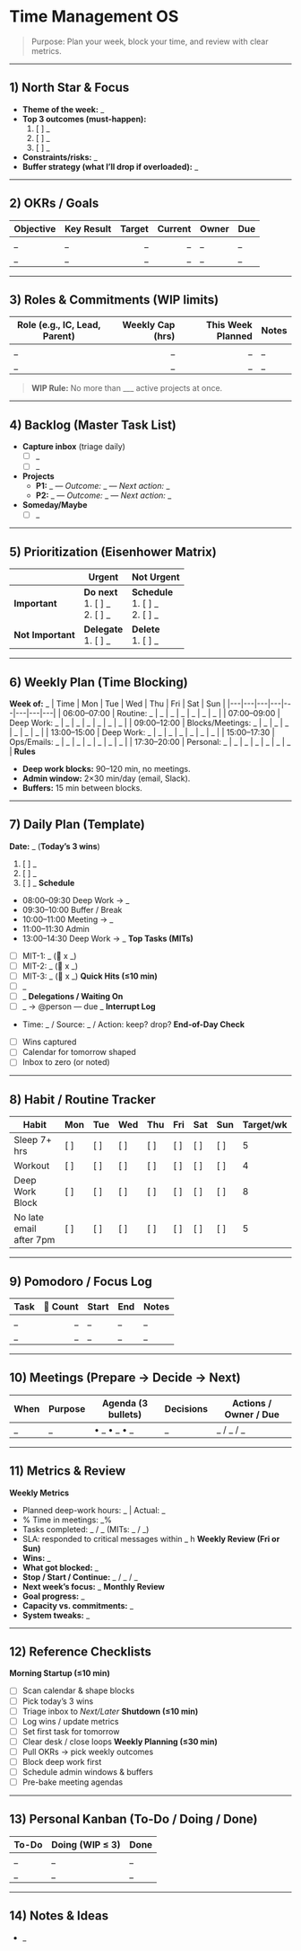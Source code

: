 
# Time Management OS
> Purpose: Plan your week, block your time, and review with clear metrics.
---
## 1) North Star & Focus
- **Theme of the week:** _
- **Top 3 outcomes (must-happen):**
  1. [ ] _
  2. [ ] _
  3. [ ] _
- **Constraints/risks:** _
- **Buffer strategy (what I’ll drop if overloaded):** _
---
## 2) OKRs / Goals
| Objective | Key Result | Target | Current | Owner | Due |
|---|---|---:|---:|---|---|
| _ | _ | _ | _ | _ | _ |
| _ | _ | _ | _ | _ | _ |
---
## 3) Roles & Commitments (WIP limits)
| Role (e.g., IC, Lead, Parent) | Weekly Cap (hrs) | This Week Planned | Notes |
|---|---:|---:|---|
| _ | _ | _ | _ |
| _ | _ | _ | _ |
> **WIP Rule:** No more than ___ active projects at once.
---
## 4) Backlog (Master Task List)
- **Capture inbox** (triage daily)
  - [ ] _
  - [ ] _
- **Projects**
  - **P1:** _  — *Outcome:* _ — *Next action:* _
  - **P2:** _  — *Outcome:* _ — *Next action:* _
- **Someday/Maybe**
  - [ ] _
---
## 5) Prioritization (Eisenhower Matrix)
|  | **Urgent** | **Not Urgent** |
|---|---|---|
| **Important** | **Do next**<br>1. [ ] _<br>2. [ ] _ | **Schedule**<br>1. [ ] _<br>2. [ ] _ |
| **Not Important** | **Delegate**<br>1. [ ] _ | **Delete**<br>1. [ ] _ |
---
## 6) Weekly Plan (Time Blocking)
**Week of:** _
| Time | Mon | Tue | Wed | Thu | Fri | Sat | Sun |
|---|---|---|---|---|---|---|---|
| 06:00–07:00 | Routine: _ | _ | _ | _ | _ | _ | _ |
| 07:00–09:00 | Deep Work: _ | _ | _ | _ | _ | _ | _ |
| 09:00–12:00 | Blocks/Meetings: _ | _ | _ | _ | _ | _ | _ |
| 13:00–15:00 | Deep Work: _ | _ | _ | _ | _ | _ | _ |
| 15:00–17:30 | Ops/Emails: _ | _ | _ | _ | _ | _ | _ |
| 17:30–20:00 | Personal: _ | _ | _ | _ | _ | _ | _ |
**Rules**
- **Deep work blocks:** 90–120 min, no meetings.
- **Admin window:** 2×30 min/day (email, Slack).
- **Buffers:** 15 min between blocks.
---
## 7) Daily Plan (Template)
**Date:** _ (**Today’s 3 wins**)
1. [ ] _
2. [ ] _
3. [ ] _
**Schedule**
- 08:00–09:30 Deep Work → _
- 09:30–10:00 Buffer / Break
- 10:00–11:00 Meeting → _
- 11:00–11:30 Admin
- 13:00–14:30 Deep Work → _
**Top Tasks (MITs)**
- [ ] MIT-1: _ (:tomato: x _)
- [ ] MIT-2: _ (:tomato: x _)
- [ ] MIT-3: _ (:tomato: x _)
**Quick Hits (≤10 min)**
- [ ] _
- [ ] _
**Delegations / Waiting On**
- [ ] _ → @person — due _
**Interrupt Log**
- Time: _ / Source: _ / Action: keep? drop?
**End-of-Day Check**
- [ ] Wins captured
- [ ] Calendar for tomorrow shaped
- [ ] Inbox to zero (or noted)
---
## 8) Habit / Routine Tracker
| Habit | Mon | Tue | Wed | Thu | Fri | Sat | Sun | Target/wk |
|---|---|---|---|---|---|---|---|---|
| Sleep 7+ hrs | [ ] | [ ] | [ ] | [ ] | [ ] | [ ] | [ ] | 5 |
| Workout | [ ] | [ ] | [ ] | [ ] | [ ] | [ ] | [ ] | 4 |
| Deep Work Block | [ ] | [ ] | [ ] | [ ] | [ ] | [ ] | [ ] | 8 |
| No late email after 7pm | [ ] | [ ] | [ ] | [ ] | [ ] | [ ] | [ ] | 5 |
---
## 9) Pomodoro / Focus Log
| Task | :tomato: Count | Start | End | Notes |
|---|---:|---|---|---|
| _ | _ | _ | _ | _ |
| _ | _ | _ | _ | _ |
---
## 10) Meetings (Prepare → Decide → Next)
| When | Purpose | Agenda (3 bullets) | Decisions | Actions / Owner / Due |
|---|---|---|---|---|
| _ | _ | • _ • _ • _ | _ | _ / _ / _ |
---
## 11) Metrics & Review
**Weekly Metrics**
- Planned deep-work hours: _  | Actual: _
- % Time in meetings: _%
- Tasks completed: _ / _ (MITs: _ / _)
- SLA: responded to critical messages within _ h
**Weekly Review (Fri or Sun)**
- **Wins:** _
- **What got blocked:** _
- **Stop / Start / Continue:** _ / _ / _
- **Next week’s focus:** _
**Monthly Review**
- **Goal progress:** _
- **Capacity vs. commitments:** _
- **System tweaks:** _
---
## 12) Reference Checklists
**Morning Startup (≤10 min)**
- [ ] Scan calendar & shape blocks
- [ ] Pick today’s 3 wins
- [ ] Triage inbox to *Next/Later*
**Shutdown (≤10 min)**
- [ ] Log wins / update metrics
- [ ] Set first task for tomorrow
- [ ] Clear desk / close loops
**Weekly Planning (≤30 min)**
- [ ] Pull OKRs → pick weekly outcomes
- [ ] Block deep work first
- [ ] Schedule admin windows & buffers
- [ ] Pre-bake meeting agendas
---
## 13) Personal Kanban (To-Do / Doing / Done)
| To-Do | Doing (WIP ≤ 3) | Done |
|---|---|---|
| _ | _ | _ |
| _ | _ | _ |
---
## 14) Notes & Ideas
- _
<!-- Tips:
- Duplicate this file weekly.
- Keep the Daily Plan as a pinned section.
- Protect deep work: decline or reschedule overlapping meetings.
- Review > Revise > Repeat. -->
